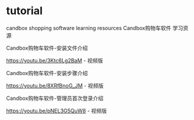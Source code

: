 # tutorial
candbox shopping software learning resources
Candbox购物车软件 学习资源

Candbox购物车软件-安装文件介绍

https://youtu.be/3Ktc6Lg2BaM - 视频版

Candbox购物车软件-安装步骤介绍

https://youtu.be/8XRfBnoG_JM - 视频版

Candbox购物车软件-管理员首次登录介绍

https://youtu.be/pNEL3G5QuW8 - 视频版
